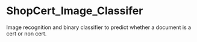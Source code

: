 # ShopCert_Image_Classifer
Image recognition and binary classifier to predict whether a document is a cert or non cert.
